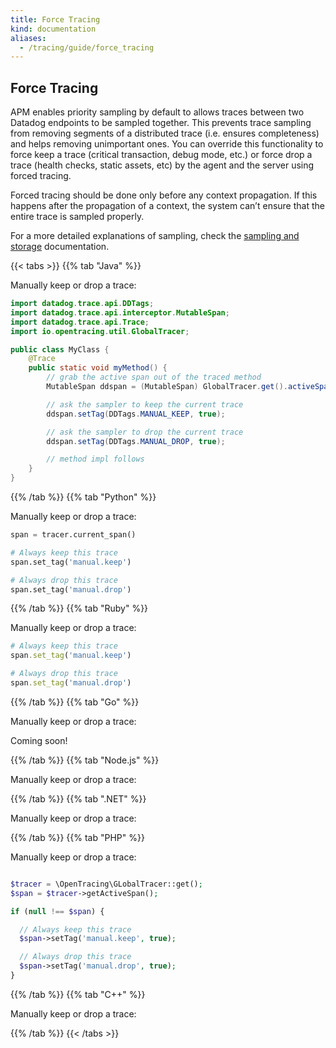 ```yaml
---
title: Force Tracing
kind: documentation
aliases:
  - /tracing/guide/force_tracing
---
```



## Force Tracing

APM enables priority sampling by default to allows traces between two Datadog endpoints to be sampled together. This prevents trace sampling from removing segments of a distributed trace (i.e. ensures completeness) and helps removing unimportant ones. You can override this functionality to force keep a trace (critical transaction, debug mode, etc.) or force drop a trace (health checks, static assets, etc) by the agent and the server using forced tracing.

Forced tracing should be done only before any context propagation. If this happens after the propagation of a context, the system can’t ensure that the entire trace is sampled properly.

For a more detailed explanations of sampling, check the [sampling and storage][1] documentation.


{{< tabs >}}
{{% tab "Java" %}}

Manually keep or drop a trace:

```java
import datadog.trace.api.DDTags;
import datadog.trace.api.interceptor.MutableSpan;
import datadog.trace.api.Trace;
import io.opentracing.util.GlobalTracer;

public class MyClass {
    @Trace
    public static void myMethod() {
        // grab the active span out of the traced method
        MutableSpan ddspan = (MutableSpan) GlobalTracer.get().activeSpan();

        // ask the sampler to keep the current trace
        ddspan.setTag(DDTags.MANUAL_KEEP, true);

        // ask the sampler to drop the current trace
        ddspan.setTag(DDTags.MANUAL_DROP, true);

        // method impl follows
    }
}
```

[1]: /tracing/languages/java/#configuration
{{% /tab %}}
{{% tab "Python" %}}

Manually keep or drop a trace:

```python
span = tracer.current_span()

# Always keep this trace
span.set_tag('manual.keep')

# Always drop this trace
span.set_tag('manual.drop')
```

{{% /tab %}}
{{% tab "Ruby" %}}

Manually keep or drop a trace:

```ruby
# Always keep this trace
span.set_tag('manual.keep')

# Always drop this trace
span.set_tag('manual.drop')
```
{{% /tab %}}
{{% tab "Go" %}}

Manually keep or drop a trace:

Coming soon!


{{% /tab %}}
{{% tab "Node.js" %}}

Manually keep or drop a trace:

{{% /tab %}}
{{% tab ".NET" %}}

Manually keep or drop a trace:

{{% /tab %}}
{{% tab "PHP" %}}

Manually keep or drop a trace:

```php

$tracer = \OpenTracing\GLobalTracer::get();
$span = $tracer->getActiveSpan();

if (null !== $span) {

  // Always keep this trace
  $span->setTag('manual.keep', true);

  // Always drop this trace
  $span->setTag('manual.drop', true);
}

```

{{% /tab %}}
{{% tab "C++" %}}

Manually keep or drop a trace:



{{% /tab %}}
{{< /tabs >}}

[1]: /tracing/guide/trace_sampling_and_storage
